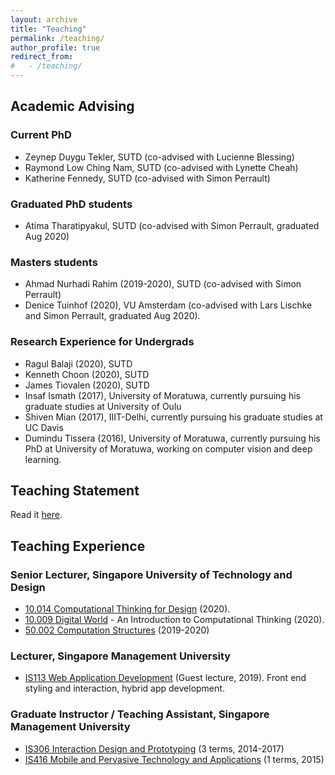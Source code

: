 ```yaml
---
layout: archive
title: "Teaching"
permalink: /teaching/
author_profile: true
redirect_from: 
#   - /teaching/
---
```


## Academic Advising

### Current PhD
- Zeynep Duygu Tekler, SUTD (co-advised with Lucienne Blessing)
- Raymond Low Ching Nam, SUTD (co-advised with Lynette Cheah)
- Katherine Fennedy, SUTD (co-advised with Simon Perrault)

### Graduated PhD students
- Atima Tharatipyakul, SUTD (co-advised with Simon Perrault, graduated Aug 2020)

<!-- ### Postdocs -->

### Masters students
- Ahmad Nurhadi Rahim (2019-2020), SUTD (co-advised with Simon Perrault)
- Denice Tuinhof (2020), VU Amsterdam (co-advised with Lars Lischke and Simon Perrault, graduated Aug 2020).

### Research Experience for Undergrads
- Ragul Balaji (2020), SUTD
- Kenneth Choon (2020), SUTD
- James Tiovalen (2020), SUTD
- Insaf Ismath (2017), University of Moratuwa, currently pursuing his graduate studies at University of Oulu
- Shiven Mian (2017), IIIT-Delhi, currently pursuing his graduate studies at UC Davis
- Dumindu Tissera (2016), University of Moratuwa, currently pursuing his PhD at University of Moratuwa, working on computer vision and deep learning.

<!-- ### Doctoral Dissertation Committees -->

<!-- ## Mentoring -->


## Teaching Statement
Read it [here](/teaching/teaching-statement/).


## Teaching Experience

### Senior Lecturer, Singapore University of Technology and Design
- [10.014 Computational Thinking for Design](/teaching/compthinking/) (2020).
- [10.009 Digital World](/teaching/digitalworld/) - An Introduction to Computational Thinking (2020).
- [50.002 Computation Structures](/teaching/compstruct/) (2019-2020)


### Lecturer, Singapore Management University
- [IS113 Web Application Development](/teaching/webappdev/) (Guest lecture, 2019). Front end styling and interaction, hybrid app development.

### Graduate Instructor / Teaching Assistant, Singapore Management University
- [IS306 Interaction Design and Prototyping](/teaching/interactiondesign/) (3 terms, 2014-2017)
- [IS416 Mobile and Pervasive Technology and Applications](/teaching/mobilepervasivetech/) (1 terms, 2015)